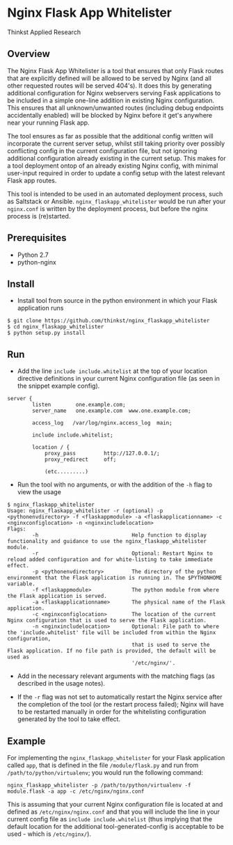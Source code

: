 Nginx Flask App Whitelister
=======================
Thinkst Applied Research

Overview
--------
The Nginx Flask App Whitelister is a tool that ensures that only Flask routes that are explicitly defined will be allowed to be served by Nginx (and all other requested routes will be served 404's). It does this by generating additional configuration for Nginx webservers serving Fask applications to be included in a simple one-line addition in existing Nginx configuration. This ensures that all unknown/unwanted routes (including debug endpoints accidentally enabled) will be blocked by Nginx before it get's anywhere near your running Flask app.

The tool ensures as far as possible that the additional config written will incorporate the current server setup, whilst still taking priority over possibly conflicting config in the current configuration file, but not ignoring additional configuration already existing in the current setup. This makes for a tool deployment ontop of an already existing Nginx config, with minimal user-input required in order to update a config setup with the latest relevant Flask app routes.

This tool is intended to be used in an automated deployment process, such as Saltstack or Ansible. `nginx_flaskapp_whitelister` would be run after your `nginx.conf` is written by the deployment process, but before the nginx process is (re)started.

Prerequisites
-------------
* Python 2.7
* python-nginx

Install
-----------------

* Install tool from source in the python environment in which your Flask application runs

```
$ git clone https://github.com/thinkst/nginx_flaskapp_whitelister
$ cd nginx_flaskapp_whitelister
$ python setup.py install
```

Run
---------------

* Add the line `include include.whitelist` at the top of your location directive definitions in your current Nginx configuration file (as seen in the snippet example config).

```
server {
        listen        one.example.com;
        server_name   one.example.com  www.one.example.com;

        access_log   /var/log/nginx.access_log  main;

        include include.whitelist;

        location / {
            proxy_pass         http://127.0.0.1/;
            proxy_redirect     off;

            (etc.........)
```

* Run the tool with no arguments, or with the addition of the `-h` flag to view the usage

```
$ nginx_flaskapp_whitelister
Usage: nginx_flaskapp_whitelister -r (optional) -p <pythonenvdirectory> -f <flaskappmodule> -a <flaskapplicationname> -c <nginxconfiglocation> -n <nginxincludelocation>
Flags:
        -h                              Help function to display functionality and guidance to use the nginx_flaskapp_whitelister module.
        -r                              Optional: Restart Nginx to reload added configuration and for white-listing to take immediate effect.
        -p <pythonenvdirectory>         The directory of the python environment that the Flask application is running in. The $PYTHONHOME variable.
        -f <flaskappmodule>             The python module from where the Flask application is served.
        -a <flaskapplicationname>       The physical name of the Flask application.
        -c <nginxconfiglocation>        The location of the current Nginx configuration that is used to serve the Flask application.
        -n <nginxincludelocation>       Optional: File path to where the 'include.whitelist' file will be included from within the Nginx configuration,
                                        that is used to serve the Flask application. If no file path is provided, the default will be used as
                                        '/etc/nginx/'.
```

* Add in the necessary relevant arguments with the matching flags (as described in the usage notes).

* If the `-r` flag was not set to automatically restart the Nginx service after the completion of the tool (or the restart process failed); Nginx will have to be restarted manually in order for the whitelisting configuration generated by the tool to take effect.

Example
---------------
For implementing the `nginx_flaskapp_whitelister` for your Flask application called `app`, that is defined in the file `/module/flask.py` and run from `/path/to/python/virtualenv`; you would run the following command:

```
nginx_flaskapp_whitelister -p /path/to/python/virtualenv -f module.flask -a app -c /etc/nginx/nginx.conf
```

This is assuming that your current Nginx configuration file is located at and defined as `/etc/nginx/nginx.conf` and that you will include the line in your current config file as `include include.whitelist` (thus implying that the default location for the additional tool-generated-config is acceptable to be used - which is `/etc/nginx/`).
